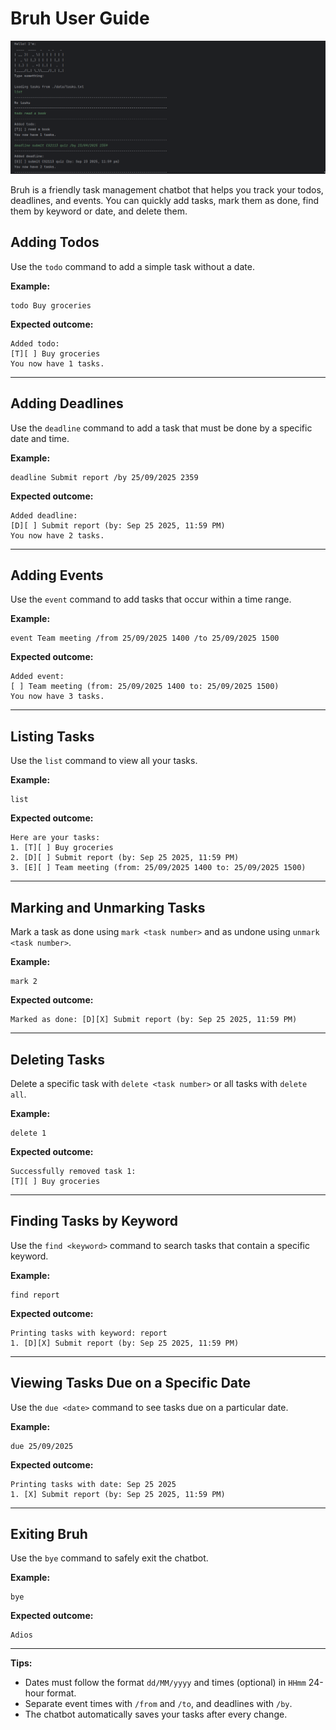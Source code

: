 # Bruh User Guide

![Bruh Screenshot](./screenshot.png)

Bruh is a friendly task management chatbot that helps you track your todos, deadlines, and events.
You can quickly add tasks, mark them as done, find them by keyword or date, and delete them.

## Adding Todos

Use the `todo` command to add a simple task without a date.

**Example:**

```
todo Buy groceries
```

**Expected outcome:**

```
Added todo: 
[T][ ] Buy groceries
You now have 1 tasks.
```

---

## Adding Deadlines

Use the `deadline` command to add a task that must be done by a specific date and time.

**Example:**

```
deadline Submit report /by 25/09/2025 2359
```

**Expected outcome:**

```
Added deadline: 
[D][ ] Submit report (by: Sep 25 2025, 11:59 PM)
You now have 2 tasks.
```

---

## Adding Events

Use the `event` command to add tasks that occur within a time range.

**Example:**

```
event Team meeting /from 25/09/2025 1400 /to 25/09/2025 1500
```

**Expected outcome:**

```
Added event: 
[ ] Team meeting (from: 25/09/2025 1400 to: 25/09/2025 1500)
You now have 3 tasks.
```

---

## Listing Tasks

Use the `list` command to view all your tasks.

**Example:**

```
list
```

**Expected outcome:**

```
Here are your tasks:
1. [T][ ] Buy groceries
2. [D][ ] Submit report (by: Sep 25 2025, 11:59 PM)
3. [E][ ] Team meeting (from: 25/09/2025 1400 to: 25/09/2025 1500)
```

---

## Marking and Unmarking Tasks

Mark a task as done using `mark <task number>` and as undone using `unmark <task number>`.

**Example:**

```
mark 2
```

**Expected outcome:**

```
Marked as done: [D][X] Submit report (by: Sep 25 2025, 11:59 PM)
```

---

## Deleting Tasks

Delete a specific task with `delete <task number>` or all tasks with `delete all`.

**Example:**

```
delete 1
```

**Expected outcome:**

```
Successfully removed task 1:
[T][ ] Buy groceries
```

---

## Finding Tasks by Keyword

Use the `find <keyword>` command to search tasks that contain a specific keyword.

**Example:**

```
find report
```

**Expected outcome:**

```
Printing tasks with keyword: report
1. [D][X] Submit report (by: Sep 25 2025, 11:59 PM)
```

---

## Viewing Tasks Due on a Specific Date

Use the `due <date>` command to see tasks due on a particular date.

**Example:**

```
due 25/09/2025
```

**Expected outcome:**

```
Printing tasks with date: Sep 25 2025
1. [X] Submit report (by: Sep 25 2025, 11:59 PM)
```

---

## Exiting Bruh

Use the `bye` command to safely exit the chatbot.

**Example:**

```
bye
```

**Expected outcome:**

```
Adios
```

---

**Tips:**

- Dates must follow the format `dd/MM/yyyy` and times (optional) in `HHmm` 24-hour format.
- Separate event times with `/from` and `/to`, and deadlines with `/by`.
- The chatbot automatically saves your tasks after every change.